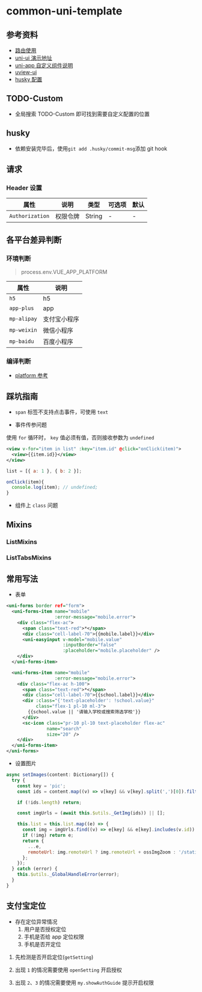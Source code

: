 # common-uni-template

## 参考资料

- [路由使用](https://hhyang.cn/v2/start/applets/explian.html)
- [uni-ui 演示地址](https://hellouniapp.dcloud.net.cn/pages/component/view/view)
- [uni-app 自定义组件说明](https://uniapp.dcloud.io/vue-components)
- [uview-ui](https://www.uviewui.com/components/intro.html)
- [husky 配置](https://juejin.cn/post/6982192362583752741)

## TODO-Custom

- 全局搜索 TODO-Custom 即可找到需要自定义配置的位置

## husky

- 依赖安装完毕后，使用`git add .husky/commit-msg`添加 git hook

## 请求

### Header 设置

| 属性            | 说明     | 类型   | 可选项 | 默认 |
| --------------- | -------- | ------ | ------ | ---- |
| `Authorization` | 权限令牌 | String | -      | -    |

## 各平台差异判断

### 环境判断

> process.env.VUE_APP_PLATFORM

| 属性        | 说明         |
| ----------- | ------------ |
| `h5`        | h5           |
| `app-plus`  | app          |
| `mp-alipay` | 支付宝小程序 |
| `mp-weixin` | 微信小程序   |
| `mp-baidu`  | 百度小程序   |

### 编译判断

- [platform 参考](https://uniapp.dcloud.io/platform)

## 踩坑指南

- `span` 标签不支持点击事件，可使用 `text`

- 事件传参问题

使用 `for` 循环时， `key` 值必须有值，否则接收参数为 `undefined`

```xml
<view v-for="item in list" :key="item.id" @click="onClick(item)">
  <view>{{item.id}}</view>
</view>
```

```js
list = [{ a: 1 }, { b: 2 }];

onClick(item){
  console.log(item); // undefined;
}
```

- 组件上 `class` 问题

## Mixins

### ListMixins

### ListTabsMixins

## 常用写法

- 表单

```xml
<uni-forms border ref="form">
  <uni-forms-item name="mobile"
                  :error-message="mobile.error">
    <div class="flex-ac">
      <span class="text-red">*</span>
      <div class="cell-label-70">{{mobile.label}}</div>
      <uni-easyinput v-model="mobile.value"
                     :inputBorder="false"
                     :placeholder="mobile.placeholder" />
    </div>
  </uni-forms-item>

  <uni-forms-item name="mobile"
                  :error-message="mobile.error">
    <div class="flex-ac h-100">
      <span class="text-red">*</span>
      <div class="cell-label-70">{{school.label}}</div>
      <div :class="{'text-placeholder': !school.value}"
           class="flex-1 pl-10 ml-3">
        {{school.value || '请输入学校或搜索筛选学校'}}
      </div>
      <sc-icon class="pr-10 pl-10 text-placeholder flex-ac"
               name="search"
               size="20" />
    </div>
  </uni-forms-item>
</uni-forms>
```

- 设置图片

```js
async setImages(content: Dictionary[]) {
  try {
    const key = 'pic';
    const ids = content.map((v) => v[key] && v[key].split(',')[0]).filter(Boolean);

    if (!ids.length) return;

    const imgUrls = (await this.$utils._GetImg(ids)) || [];

    this.list = this.list.map((e) => {
      const img = imgUrls.find((v) => e[key] && e[key].includes(v.id)) || {};
      if (!img) return e;
      return {
        ...e,
        remoteUrl: img.remoteUrl ? img.remoteUrl + ossImgZoom : '/static/images/logo.png',
      };
    });
  } catch (error) {
    this.$utils._GlobalHandleError(error);
  }
}
```

## 支付宝定位

- 存在定位异常情况
  1. 用户是否授权定位
  2. 手机是否给 app 定位权限
  3. 手机是否开定位

1. 先检测是否开启定位(`getSetting`)

2. 出现 `1` 的情况需要使用 `openSetting` 开启授权

3. 出现 `2`、`3` 的情况需要使用 `my.showAuthGuide` 提示开启权限
